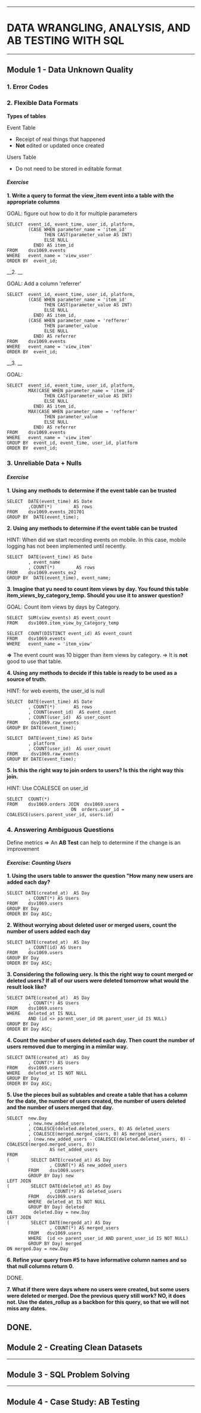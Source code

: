 -----------
# DATA WRANGLING, ANALYSIS, AND AB TESTING WITH SQL
-----------
## Module 1 - Data Unknown Quality
### 1. Error Codes
### 2. Flexible Data Formats
__Types of tables__

Event Table
- Receipt of real things that happened
- __Not__ edited or updated once created

Users Table
- Do not need to be stored in editable format
#### _Exercise_
__1. Write a query to format the view_item event into a table with the appropriate columns__

GOAL: figure out how to do it for multiple parameters
```
SELECT  event_id, event_time, user_id, platform,
        (CASE WHEN parameter_name = 'item_id'
              THEN CAST(parameter_value AS INT)
              ELSE NULL
          END) AS item_id
FROM    dsv1069.events
WHERE   event_name = 'view_user'
ORDER BY  event_id;
```
__2. __

GOAL: Add a column 'referrer' 
```
SELECT  event_id, event_time, user_id, platform,
        (CASE WHEN parameter_name = 'item_id'
              THEN CAST(parameter_value AS INT)
              ELSE NULL
          END) AS item_id,
        (CASE WHEN parameter_name = 'refferer'
              THEN parameter_value
              ELSE NULL
          END) AS referrer
FROM    dsv1069.events
WHERE   event_name = 'view_item'
ORDER BY  event_id;
```

__3. __

GOAL:
```
SELECT  event_id, event_time, user_id, platform,
        MAX(CASE WHEN parameter_name = 'item_id'
              THEN CAST(parameter_value AS INT)
              ELSE NULL
          END) AS item_id,
        MAX(CASE WHEN parameter_name = 'refferer'
              THEN parameter_value
              ELSE NULL
          END) AS referrer
FROM    dsv1069.events
WHERE   event_name = 'view_item'
GROUP BY  event_id, event_time, user_id, platform
ORDER BY  event_id;
```
### 3. Unreliable Data + Nulls
#### _Exercise_
__1. Using any methods to determine if the event table can be trusted__
```
SELECT  DATE(event_time) AS Date
        ,COUNT(*)        AS rows
FROM    dsv1069.events_201701
GROUP BY  DATE(event_time);
```
__2. Using any methods to determine if the event table can be trusted__

HINT: When did we start recording events on mobile. In this case, mobile logging has not been implemented until recently.
```
SELECT  DATE(event_time) AS Date
        , event_name
        , COUNT(*)        AS rows
FROM    dsv1069.events_ex2
GROUP BY  DATE(event_time), event_name;
```
__3. Imagine that yu need to count item views by day. You found this table item_views_by_category_temp. Should you use it to answer question?__

GOAL: Count item views by days by Category.
```
SELECT  SUM(view_events) AS event_count
FROM    dsv1069.item_view_by_Category_temp
```
``` 
SELECT  COUNT(DISTINCT event_id) AS event_count
FROM    dsv1069.events
WHERE   event_name = 'item_view'    
```
__=>__ The event count was 10 bigger than item views by category. => It is __not__ good to use that table.

__4. Using any methods to decide if this table is ready to be used as a source of truth.__

HINT: for web events, the user_id is null
```
SELECT  DATE(event_time) AS Date
        , COUNT(*)       AS rows
        , COUNT(event_id)  AS event_count
        , COUNT(user_id)  AS user_count
FROM     dsv1069.raw_events
GROUP BY DATE(event_time);
```
```
SELECT  DATE(event_time) AS Date
        , platform
        , COUNT(user_id)  AS user_count
FROM     dsv1069.raw_events
GROUP BY DATE(event_time);
```
__5. Is this the right way to join orders to users? Is this the right way this join.__

HINT: Use COALESCE on user_id 
```
SELECT  COUNT(*)
FROM    dsv1069.orders JOIN  dsv1069.users
                        ON  orders.user_id = COALESCE(users.parent_user_id, users.id)
```
### 4. Answering Ambiguous Questions
Define metrics => An __AB Test__ can help to determine if the change is an improvement
#### _Exercise: Counting Users_
__1. Using the users table to answer the question "How many new users are added each day?__
```
SELECT DATE(created_at)  AS Day
        , COUNT(*) AS Users
FROM    dsv1069.users
GROUP BY Day
ORDER BY Day ASC;
```
__2. Without worrying about deleted user or merged users, count the number of users added each day__
```
SELECT DATE(created_at)  AS Day
        , COUNT(id) AS Users
FROM    dsv1069.users
GROUP BY Day
ORDER BY Day ASC;
```
__3. Considering the following uery. Is this the right way to count merged or deleted users? If all of our users were deleted tomorrow what would the result look like?__
```
SELECT DATE(created_at)  AS Day
        , COUNT(*) AS Users
FROM    dsv1069.users
WHERE   deleted_at IS NULL
        AND (id <> parent_user_id OR parent_user_id IS NULL)
GROUP BY Day
ORDER BY Day ASC;
```
__4. Count the number of users deleted each day. Then count the number of users removed due to merging in a mimilar way.__
```
SELECT DATE(created_at)  AS Day
        , COUNT(*) AS Users
FROM    dsv1069.users
WHERE   deleted_at IS NOT NULL
GROUP BY Day
ORDER BY Day ASC;
```
__5. Use the pieces buil as subtables and create a table that has a column for the date, the number of users created, the number of users deleted and the number of users merged that day.__
```
SELECT  new.Day
        , new.new_added_users
        , COALESCE(deleted.deleted_users, 0) AS deleted_users
        , COALESCE(merged.merged_users, 0) AS merged_users
        , (new.new_added_users - COALESCE(deleted.deleted_users, 0) - COALESCE(merged.merged_users, 0))
                AS net_added_users
FROM
(        SELECT DATE(created_at) AS Day
                , COUNT(*) AS new_added_users
        FROM    dsv1069.users
        GROUP BY Day) new
LEFT JOIN
(        SELECT DATE(deleted_at) AS Day
                , COUNT(*) AS deleted_users
        FROM   dsv1069.users
        WHERE  deleted_at IS NOT NULL
        GROUP BY Day) deleted
ON        deleted.Day = new.Day
LEFT JOIN
(        SELECT DATE(mergedd_at) AS Day
                , COUNT(*) AS merged_users
        FROM   dsv1069.users
        WHERE  (id <> parent_user_id AND parent_user_id IS NOT NULL)
        GROUP BY Day) merged
ON merged.Day = new.Day
```
__6. Refine your query from #5 to have informative column names and so that null columns return 0.__

DONE.

__7. What if there were days where no users were created, but some users were deleted or merged. Doe the previous query still work? NO, it does not. Use the dates_rollup as a backbon for this query, so that we will not miss any dates.__

DONE.
-----------
## Module 2 - Creating Clean Datasets

-----------
## Module 3 - SQL Problem Solving

-----------
## Module 4 - Case Study: AB Testing

